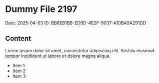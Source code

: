 # Dummy File 2197

Date: 2025-04-03
ID: BB6EB1BB-ED9D-4E2F-9037-A10BA9A291DD

## Content

Lorem ipsum dolor sit amet, consectetur adipiscing elit.
Sed do eiusmod tempor incididunt ut labore et dolore magna aliqua.

* Item 1
* Item 2
* Item 3
